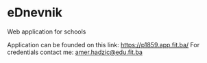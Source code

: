# eDnevnik
Web application for schools

Application can be founded on this link: https://p1859.app.fit.ba/
For credentials contact me: amer.hadzic@edu.fit.ba
